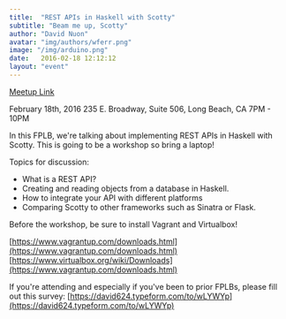 ```yaml
---
title:  "REST APIs in Haskell with Scotty"
subtitle: "Beam me up, Scotty"
author: "David Nuon"
avatar: "img/authors/wferr.png"
image: "/img/arduino.png"
date:   2016-02-18 12:12:12
layout: "event"
---
```


[Meetup Link](http://www.meetup.com/Uncoded/events/226263564/)

February 18th, 2016
235 E. Broadway, Suite 506, Long Beach, CA 
7PM - 10PM

In this FPLB, we're talking about implementing REST APIs in Haskell with Scotty. This is going to be a workshop so bring a laptop!

Topics for discussion:

- What is a REST API? 
- Creating and reading objects from a database in Haskell. 
- How to integrate your API with different platforms 
- Comparing Scotty to other frameworks such as Sinatra or Flask.

Before the workshop, be sure to install Vagrant and Virtualbox!

[https://www.vagrantup.com/downloads.html](https://www.vagrantup.com/downloads.html)
[https://www.virtualbox.org/wiki/Downloads](https://www.vagrantup.com/downloads.html)

If you're attending and especially if you've been to prior FPLBs, please fill out this survey: [https://david624.typeform.com/to/wLYWYp](https://david624.typeform.com/to/wLYWYp)
